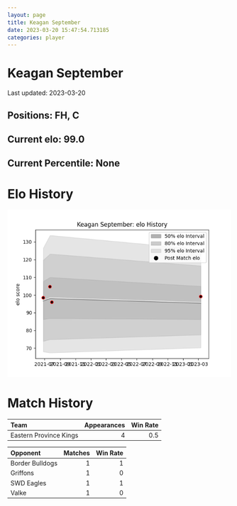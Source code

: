 ```yaml
---  
layout: page  
title: Keagan September  
date: 2023-03-20 15:47:54.713185  
categories: player  
---
```

# Keagan September


Last updated: 2023-03-20
## Positions: FH, C

## Current elo: 99.0

## Current Percentile: None

# Elo History


![elo history](history_KeaganSeptember.png)
# Match History


| Team                   |   Appearances |   Win Rate |
|:-----------------------|--------------:|-----------:|
| Eastern Province Kings |             4 |        0.5 |

| Opponent        |   Matches |   Win Rate |
|:----------------|----------:|-----------:|
| Border Bulldogs |         1 |          1 |
| Griffons        |         1 |          0 |
| SWD Eagles      |         1 |          1 |
| Valke           |         1 |          0 |
